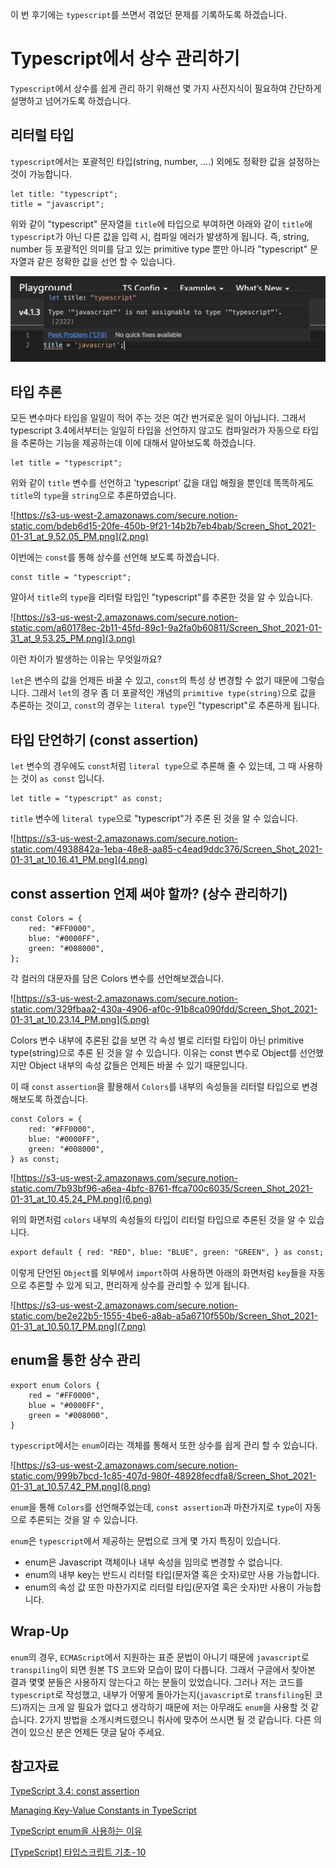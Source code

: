 이 번 후기에는 `typescript`를 쓰면서 겪었던 문제를 기록하도록 하겠습니다.

# Typescript에서 상수 관리하기

`Typescript`에서 상수를 쉽게 관리 하기 위해선 몇 가지 사전지식이 필요하여 간단하게 설명하고 넘어가도록 하겠습니다.

## 리터럴 타입

`typescript`에서는 포괄적인 타입(string, number, ....) 외에도 정확한 값을 설정하는 것이 가능합니다.

```tsx
let title: "typescript";
title = "javascript";
```

위와 같이 "typescript" 문자열을 `title`에 타입으로 부여하면 아래와 같이 `title`에 `typescript`가 아닌 다른 값을 입력 시, 컴파일 에러가 발생하게 됩니다. 즉, string, number 등 포괄적인 의미를 담고 있는 primitive type 뿐만 아니라 "typescript" 문자열과 같은 정확한 값을 선언 할 수 있습니다.

![image1](1.png)

## 타입 추론

모든 변수마다 타입을 일일이 적어 주는 것은 여간 번거로운 일이 아닙니다. 그래서 typescript 3.4에서부터는 일일히 타입을 선언하지 않고도 컴파일러가 자동으로 타입을 추론하는 기능을 제공하는데 이에 대해서 알아보도록 하겠습니다.

```tsx
let title = "typescript";
```

위와 같이 `title` 변수를 선언하고 'typescript' 값을 대입 해줬을 뿐인데 똑똑하게도 `title`의 `type`을 `string`으로 추론하였습니다.

![https://s3-us-west-2.amazonaws.com/secure.notion-static.com/bdeb6d15-20fe-450b-9f21-14b2b7eb4bab/Screen_Shot_2021-01-31_at_9.52.05_PM.png](2.png)

이번에는 `const`를 통해 상수를 선언해 보도록 하겠습니다.

```tsx
const title = "typescript";
```

알아서 `title`의 `type`을 리터럴 타입인 "typescript"를 추론한 것을 알 수 있습니다.

![https://s3-us-west-2.amazonaws.com/secure.notion-static.com/a60178ec-2b11-45fd-89c1-9a2fa0b60811/Screen_Shot_2021-01-31_at_9.53.25_PM.png](3.png)

이런 차이가 발생하는 이유는 무엇일까요?

`let`은 변수의 값을 언제든 바꿀 수 있고, `const`의 특성 상 변경할 수 없기 때문에 그렇습니다. 그래서 `let`의 경우 좀 더 포괄적인 개념의 `primitive type(string)`으로 값을 추론하는 것이고, `const`의 경우는 `literal type`인 "typescript"로 추론하게 됩니다.

## 타입 단언하기 (const assertion)

`let` 변수의 경우에도 `const`처럼 `literal type`으로 추론해 줄 수 있는데, 그 때 사용하는 것이 `as const` 입니다.

```tsx
let title = "typescript" as const;
```

`title` 변수에 `literal type`으로 "typescript"가 추론 된 것을 알 수 있습니다.

![https://s3-us-west-2.amazonaws.com/secure.notion-static.com/4938842a-1eba-48e8-aa85-c4ead9ddc376/Screen_Shot_2021-01-31_at_10.16.41_PM.png](4.png)

## const assertion 언제 써야 할까? (상수 관리하기)

```tsx
const Colors = {
	red: "#FF0000",
	blue: "#0000FF",
	green: "#008000",
};
```

각 컬러의 대문자를 담은 Colors 변수를 선언해보겠습니다.

![https://s3-us-west-2.amazonaws.com/secure.notion-static.com/329fbaa2-430a-4906-af0c-91b8ca090fdd/Screen_Shot_2021-01-31_at_10.23.14_PM.png](5.png)

Colors 변수 내부에 추론된 값을 보면 각 속성 별로 리터럴 타입이 아닌 primitive type(string)으로 추론 된 것을 알 수 있습니다. 이유는 const 변수로 Object를 선언했지만 Object 내부의 속성 값들은 언제든 바꿀 수 있기 때문입니다.

이 때 `const` `assertion`을 활용해서 `Colors`를 내부의 속성들을 리터럴 타입으로 변경해보도록 하겠습니다.

```tsx
const Colors = {
	red: "#FF0000",
	blue: "#0000FF",
	green: "#008000",
} as const;
```

![https://s3-us-west-2.amazonaws.com/secure.notion-static.com/7b93bf96-a6ea-4bfc-8761-ffca700c6035/Screen_Shot_2021-01-31_at_10.45.24_PM.png](6.png)

위의 화면처럼 `colors` 내부의 속성들의 타입이 리터럴 타입으로 추론된 것을 알 수 있습니다.

```html
export default { red: "RED", blue: "BLUE", green: "GREEN", } as const;
```

이렇게 단언된 `Object`를 외부에서 `import`하여 사용하면 아래의 화면처럼 `key`들을 자동으로 추론할 수 있게 되고, 편리하게 상수를 관리할 수 있게 됩니다.

![https://s3-us-west-2.amazonaws.com/secure.notion-static.com/be2e22b5-1555-4be6-a8ab-a5a6710f550b/Screen_Shot_2021-01-31_at_10.50.17_PM.png](7.png)

## enum을 통한 상수 관리

```tsx
export enum Colors {
	red = "#FF0000",
	blue = "#0000FF",
	green = "#008000",
}
```

`typescript`에서는 `enum`이라는 객체를 통해서 또한 상수를 쉽게 관리 할 수 있습니다.

![https://s3-us-west-2.amazonaws.com/secure.notion-static.com/999b7bcd-1c85-407d-980f-48928fecdfa8/Screen_Shot_2021-01-31_at_10.57.42_PM.png](8.png)

`enum`을 통해 `Colors`를 선언해주었는데, `const assertion`과 마찬가지로 `type`이 자동으로 추론되는 것을 알 수 있습니다.

`enum`은 `typescript`에서 제공하는 문법으로 크게 몇 가지 특징이 있습니다.

- enum은 Javascript 객체이나 내부 속성을 임의로 변경할 수 없습니다.
- enum의 내부 key는 반드시 리터럴 타입(문자열 혹은 숫자)로만 사용 가능합니다.
- enum의 속성 값 또한 마찬가지로 리터럴 타입(문자열 혹은 숫자)만 사용이 가능합니다.

## Wrap-Up

`enum`의 경우, `ECMAScript`에서 지원하는 표준 문법이 아니기 때문에 `javascript`로 `transpiling`이 되면 원본 TS 코드와 모습이 많이 다릅니다. 그래서 구글에서 찾아본 결과 몇몇 분들은 사용하지 않는다고 하는 분들이 있었습니다. 그러나 저는 코드를 `typescript`로 작성했고, 내부가 어떻게 돌아가는지(`javascript`로 `transfiling`된 코드)까지는 크게 알 필요가 없다고 생각하기 때문에 저는 아무래도 `enum`을 사용할 것 같습니다. 2가지 방법을 소개시켜드렸으니 취사에 맞추어 쓰시면 될 것 같습니다. 다른 의견이 있으신 분은 언제든 댓글 달아 주세요.

## 참고자료

[TypeScript 3.4: const assertion](https://medium.com/@seungha_kim_IT/typescript-3-4-const-assertion-b50a749dd53b)

[Managing Key-Value Constants in TypeScript](https://dev.to/angular/managing-key-value-constants-in-typescript-221g)

[TypeScript enum을 사용하는 이유](https://medium.com/@seungha_kim_IT/typescript-enum%EC%9D%84-%EC%82%AC%EC%9A%A9%ED%95%98%EB%8A%94-%EC%9D%B4%EC%9C%A0-3b3ccd8e5552)

[[TypeScript] 타입스크립트 기초 - 10](https://ujeon.medium.com/typescript-%ED%83%80%EC%9E%85%EC%8A%A4%ED%81%AC%EB%A6%BD%ED%8A%B8-%EA%B8%B0%EC%B4%88-10-34d0b16bed0f)
